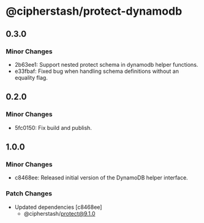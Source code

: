 # @cipherstash/protect-dynamodb

## 0.3.0

### Minor Changes

- 2b63ee1: Support nested protect schema in dynamodb helper functions.
- e33fbaf: Fixed bug when handling schema definitions without an equality flag.

## 0.2.0

### Minor Changes

- 5fc0150: Fix build and publish.

## 1.0.0

### Minor Changes

- c8468ee: Released initial version of the DynamoDB helper interface.

### Patch Changes

- Updated dependencies [c8468ee]
  - @cipherstash/protect@9.1.0

